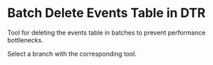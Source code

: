 # Batch Delete Events Table in DTR
Tool for deleting the events table in batches to prevent performance
bottlenecks.

Select a branch with the corresponding tool.
